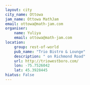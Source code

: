 ```yaml
---
layout: city                                           
city_name: Ottowa                                                               
jam_name: Ottowa MathJam
email: ottowa@math-jam.com
organiser:
    name: Yuliya
    email: ottowa@math-jam.com
location:
    group: rest-of-world
    pub_name: "Trio Bistro & Lounge"
    description: " on Richmond Road"
    url: http://triowestboro.com/
    lon: -75.7526042
    lat: 45.3928445
hiatus: False
---
```

